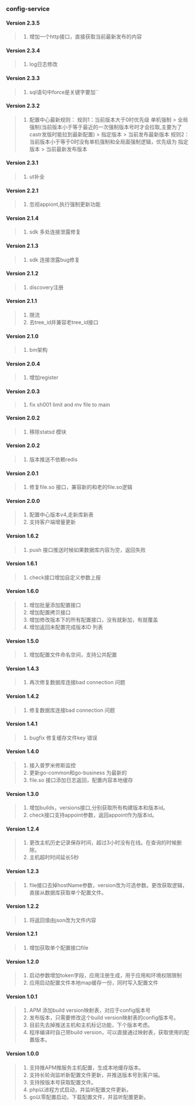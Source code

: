 ### config-service

#### Version 2.3.5
>1. 增加一个http接口，直接获取当前最新发布的内容

#### Version 2.3.4
>1. log日志修改

#### Version 2.3.3
>1. sql语句中force是关键字要加``

#### Version 2.3.2
>1. 配置中心最新规则：
规则1：当前版本大于0时优先级 单机强制 > 全局强制(当前版本小于等于最近的一次强制版本号时才会拉取,主要为了castr发版时能拉到最新配置) > 指定版本 > 当前发布最新版本
规则2：当前版本小于等于0时没有单机强制和全局面强制逻辑，优先级为  指定版本 > 当前最新发布版本

#### Version 2.3.1
>1. ut补全

#### Version 2.2.1
>1. 忽视appiont,执行强制更新功能

#### Version 2.1.4
>1. sdk 多处连接泄露修复

#### Version 2.1.3
>1. sdk 连接泄露bug修复

#### Version 2.1.2
>1. discovery注册

#### Version 2.1.1
>1. 限流
>2. 去tree_id并兼容老tree_id接口

#### Version 2.1.0
>1. bm架构

#### Version 2.0.4
>1. 增加register

#### Version 2.0.3
>1. fix sh001 limit and mv file to main

#### Version 2.0.2
>1. 移除statsd 模块

#### Version 2.0.2
>1. 版本推送不依赖redis

#### Version 2.0.1
>1. 修复file.so 接口，兼容新的和老的file.so逻辑

#### Version 2.0.0
>1. 配置中心版本v4,走新库新表
>2. 支持客户端增量更新

#### Version 1.6.2
>1. push 接口推送时候如果数据库内容为空，返回失败

#### Version 1.6.1
>1. check接口增加自定义参数上报

#### Version 1.6.0

>1. 增加批量添加配置接口
>2. 增加配置拷贝接口
>3. 增加修改版本下的所有配置接口，没有就新加，有就覆盖
>4. 增加返回未配置完成版本ID 列表

#### Version 1.5.0

>1. 增加配置文件命名空间，支持公共配置

#### Version 1.4.3

>1. 再次修复数据库连接bad connection 问题

#### Version 1.4.2

>1. 修复数据库连接bad connection 问题

#### Version 1.4.1

>1. bugfix 修复缓存文件key 错误

#### Version 1.4.0

>1. 接入普罗米修斯监控
>2. 更新go-common和go-business 为最新的
>3. file.so 接口添加日志返回，配置内容本地缓存

#### Version 1.3.0

>1. 增加builds，versions接口,分别获取所有构建版本和版本id。
>2. check接口支持appoint参数，返回appoint作为版本id。

#### Version 1.2.4

>1. 更改主机历史记录保存时间，超过3小时没有在线。在查询的时候删除。
>2. 主机超时时间延长5秒

#### Version 1.2.3

>1. file接口去掉hostName参数，version改为可选参数。更改获取逻辑，直接从数据库获取单个配置文件。

#### Version 1.2.2

>1. 将返回值由json改为文件内容

#### Version 1.2.1

>1. 增加获取单个配置接口file


#### Version 1.2.0
>1. 启动参数增加token字段，应用注册生成，用于应用和环境权限限制
>2. 应用启动配置文件本地map缓存一份，同时写入配置文件


#### Version 1.0.1
>1. APM 添加build version映射表，对应于config版本号
>2. 发布版本，只需要修改这个build version映射表的config版本号。
>3. 目前先去掉推送主机和主机标记功能，下个版本考虑。
>4. 程序编译时自己带build version，可以直接通过映射表，获取使用的配置版本。


#### Version 1.0.0
>1. 支持推APM推服务主机配置，生成本地缓存版本。
>2. 支持长轮询监听新配置文件更新，并推送版本号到客户端。
>3. 支持按版本号获取配置文件。
>4. php以进程方式启动，并监听配置文件更新。
>5. go以零配置启动，下载配置文件，并监听配置更新。





